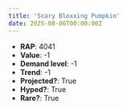 ```yaml
---
title: 'Scary Bloxxing Pumpkin'
date: 2025-08-06T00:00:00Z
---
```

- **RAP**: 4041
- **Value**: -1
- **Demand level**: -1
- **Trend**: -1
- **Projected?**: True
- **Hyped?**: True
- **Rare?**: True
